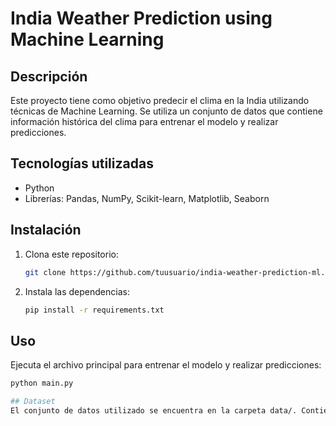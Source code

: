 # India Weather Prediction using Machine Learning

## Descripción
Este proyecto tiene como objetivo predecir el clima en la India utilizando técnicas de Machine Learning. Se utiliza un conjunto de datos que contiene información histórica del clima para entrenar el modelo y realizar predicciones.

## Tecnologías utilizadas
- Python
- Librerías: Pandas, NumPy, Scikit-learn, Matplotlib, Seaborn

## Instalación
1. Clona este repositorio:
   ```bash
   git clone https://github.com/tuusuario/india-weather-prediction-ml.git
   ```
2. Instala las dependencias:
   ```bash
   pip install -r requirements.txt
   ```

## Uso
Ejecuta el archivo principal para entrenar el modelo y realizar predicciones:
```bash
python main.py

## Dataset
El conjunto de datos utilizado se encuentra en la carpeta data/. Contiene información sobre temperatura, humedad, presión, entre otros.
